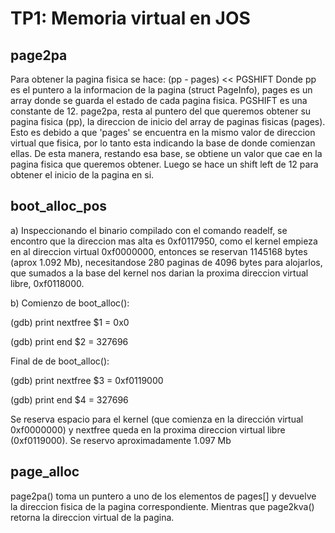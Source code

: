 TP1: Memoria virtual en JOS
===========================

page2pa
-------
Para obtener la pagina fisica se hace: (pp - pages) << PGSHIFT
Donde pp es el puntero a la informacion de la pagina (struct PageInfo), pages es un array
donde se guarda el estado de cada pagina fisica.
PGSHIFT es una constante de 12.
page2pa, resta al puntero del que queremos obtener su pagina fisica (pp), la direccion de inicio del array
de paginas fisicas (pages). Esto es debido a que 'pages' se encuentra en la mismo valor de direccion virtual
que fisica, por lo tanto esta indicando la base de donde comienzan ellas. De esta manera, restando esa base,
se obtiene un valor que cae en la pagina fisica que queremos obtener. Luego se hace un shift left de 12 para obtener el inicio de la pagina en si.

boot_alloc_pos
--------------
a)
Inspeccionando el binario compilado con el comando readelf, se encontro que la direccion mas alta es 0xf0117950, como el kernel empieza en al direccion virtual 0xf0000000, entonces se reservan 1145168 bytes (aprox 1.092 Mb), necesitandose 280 paginas de 4096 bytes para alojarlos, que sumados a la base del kernel nos darian la proxima direccion virtual libre, 0xf0118000.

b)
Comienzo de boot_alloc():

(gdb) print nextfree 
$1 = 0x0  

(gdb) print end 
$2 = 327696 

Final de de boot_alloc():

(gdb) print nextfree 
$3 = 0xf0119000 

(gdb) print end 
$4 = 327696 

Se reserva espacio para el kernel (que comienza en la dirección virtual 0xf0000000) y nextfree queda en la proxima direccion virtual libre (0xf0119000). Se reservo aproximadamente 1.097 Mb

page_alloc
----------

page2pa() toma un puntero a uno de los elementos de pages[] y devuelve la direccion fisica de la pagina correspondiente. Mientras que page2kva() retorna la direccion virtual de la pagina.


